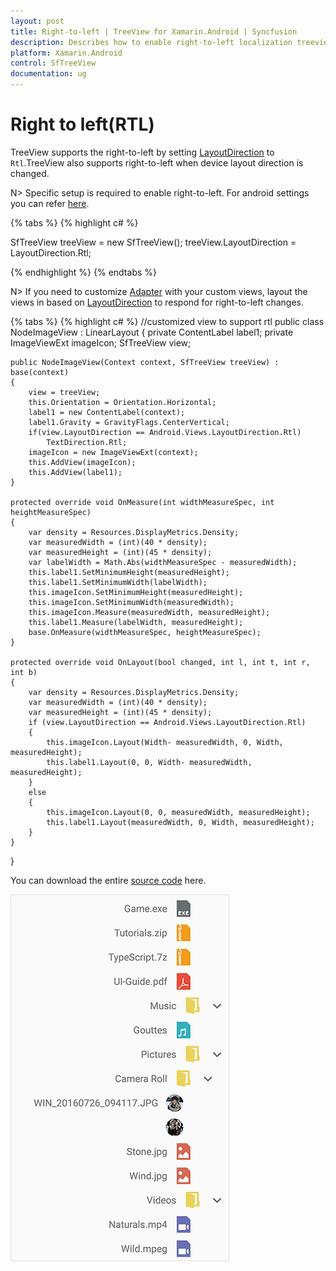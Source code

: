 ```yaml
---
layout: post
title: Right-to-left | TreeView for Xamarin.Android | Syncfusion
description: Describes how to enable right-to-left localization treeview.
platform: Xamarin.Android
control: SfTreeView
documentation: ug
---
```


# Right to left(RTL)

TreeView supports the right-to-left by setting [LayoutDirection](https://developer.xamarin.com/api/type/Android.Views.LayoutDirection/) to `Rtl`.TreeView also supports right-to-left when device layout direction is changed.

N> Specific setup is required to enable right-to-left. For android settings you can refer [here](https://docs.microsoft.com/en-us/xamarin/android/app-fundamentals/localization#right-to-left-rtl-languages).

{% tabs %}
{% highlight c# %}

SfTreeView treeView = new SfTreeView();
treeView.LayoutDirection = LayoutDirection.Rtl;

{% endhighlight %}
{% endtabs %}

N> If you need to customize [Adapter](https://help.syncfusion.com/cr/cref_files/xamarin-android/Syncfusion.SfTreeView.Android~Syncfusion.Android.TreeView.SfTreeView~Adapter.html) with your custom views, layout the views in based on [LayoutDirection](https://developer.xamarin.com/api/type/Android.Views.LayoutDirection/) to respond for right-to-left changes.

{% tabs %}
{% highlight c# %}
//customized view to support rtl
public class NodeImageView : LinearLayout
{
    private ContentLabel label1;
    private ImageViewExt imageIcon;
    SfTreeView view;

    public NodeImageView(Context context, SfTreeView treeView) : base(context)
    {
        view = treeView;
        this.Orientation = Orientation.Horizontal;
        label1 = new ContentLabel(context);
        label1.Gravity = GravityFlags.CenterVertical;
        if(view.LayoutDirection == Android.Views.LayoutDirection.Rtl)
            TextDirection.Rtl;
        imageIcon = new ImageViewExt(context);
        this.AddView(imageIcon);
        this.AddView(label1);
    }

    protected override void OnMeasure(int widthMeasureSpec, int heightMeasureSpec)
    {
        var density = Resources.DisplayMetrics.Density;
        var measuredWidth = (int)(40 * density);
        var measuredHeight = (int)(45 * density);
        var labelWidth = Math.Abs(widthMeasureSpec - measuredWidth);
        this.label1.SetMinimumHeight(measuredHeight);
        this.label1.SetMinimumWidth(labelWidth);
        this.imageIcon.SetMinimumHeight(measuredHeight);
        this.imageIcon.SetMinimumWidth(measuredWidth);
        this.imageIcon.Measure(measuredWidth, measuredHeight);
        this.label1.Measure(labelWidth, measuredHeight);
        base.OnMeasure(widthMeasureSpec, heightMeasureSpec);
    }

    protected override void OnLayout(bool changed, int l, int t, int r, int b)
    {
        var density = Resources.DisplayMetrics.Density;
        var measuredWidth = (int)(40 * density);
        var measuredHeight = (int)(45 * density);
        if (view.LayoutDirection == Android.Views.LayoutDirection.Rtl)
        {
            this.imageIcon.Layout(Width- measuredWidth, 0, Width, measuredHeight);
            this.label1.Layout(0, 0, Width- measuredWidth, measuredHeight);
        }
        else
        {
            this.imageIcon.Layout(0, 0, measuredWidth, measuredHeight);
            this.label1.Layout(measuredWidth, 0, Width, measuredHeight);
        }
    }
}

You can download the entire [source code](https://github.com/SyncfusionExamples/treeview-xamarin-right-to-left) here.

![Xamarin Android TreeView with right-to-left localization](Images/Right-To-Left-Xamarin-Android-TreeView.png)